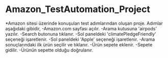 # Amazon_TestAutomation_Project
 
*Amazon sitesi üzerinde konuşulan test adımlarından oluşan proje. Adımlar aşağıdaki gibidir,
-Amazon.com sayfası açılır.
-Arama kutusuna 'airpods' yazılır.
-Search butonuna tıklanır.
-Sol paneldeki 'climatePledgeFriendly' seçeneği işaretlenir.
-Sol paneldeki 'Apple' seçeneği işaretlenir.
-Arama sonuçlarındaki ilk ürün seçilir ve tıklanır.
-Ürün sepete eklenir.
-Sepete gidilir.
-Ürünün sepette olduğu doğrulanır.